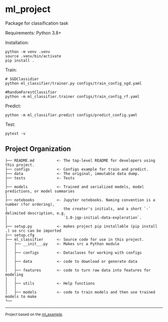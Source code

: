 ml_project
==============================

Package for classification task

Requirements: Python 3.8+

Installation: 
~~~
python -m venv .venv
source .venv/bin/activate
pip install .
~~~
Train:
~~~
# SGDClassidier
python ml_classifier/trainer.py configs/train_config_sgd.yaml

#RandomForestClassifier
python -m ml_classifier.trainer configs/train_config_rf.yaml
~~~

Predict:
~~~
python -m ml_classifier.predict configs/predict_config.yaml
~~~

Test:
~~~
pytest -v
~~~

Project Organization
------------

    ├── README.md          <- The top-level README for developers using this project.
    ├── configs            <- Configs example for train and predict.
    ├── data               <- The original, immutable data dump.
    ├── tests              <- Tests
    │
    ├── models             <- Trained and serialized models, model predictions, or model summaries
    │
    ├── notebooks          <- Jupyter notebooks. Naming convention is a number (for ordering),
    │                         the creator's initials, and a short `-` delimited description, e.g.
    │                         `1.0-jqp-initial-data-exploration`.
    │
    ├── setup.py           <- makes project pip installable (pip install .) so src can be imported
    ├── setup.cfg          
    ├── ml_classifier      <- Source code for use in this project.
    │   ├── __init__.py    <- Makes src a Python module
    │   │
    │   ├── configs        <- Dataclases for working with configs
    │   │
    │   ├── data           <- code to download or generate data
    │   │
    │   ├── features       <- code to turn raw data into features for modeling
    │   │                  
    │   ├── utils          <- Help functions
    │   │
    │   ├── models         <- code to train models and then use trained models to make
    └── 


--------

<p><small>Project based on the <a target="_blank" href="https://github.com/made-ml-in-prod-2021/ml_project_example">ml_example</a>.

